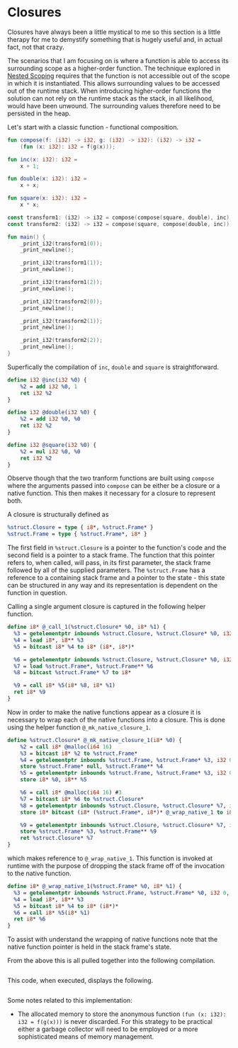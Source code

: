 # Closures

Closures have always been a little mystical to me so this section is a little therapy for me to demystify something that is hugely useful and, in actual fact, not that crazy.

The scenarios that I am focusing on is where a function is able to access its surrounding scope as a higher-order function.  The technique explored in [Nested Scoping](./nested-scoping.md) requires that the function is not accessible out of the scope in which it is instantiated.  This allows surrounding values to be accessed out of the runtime stack.  When introducing higher-order functions the solution can not rely on the runtime stack as the stack, in all likelihood, would have been unwound.  The surrounding values therefore need to be persisted in the heap.

Let's start with a classic function - functional composition.

```kotlin
fun compose(f: (i32) -> i32, g: (i32) -> i32): (i32) -> i32 =
    (fun (x: i32): i32 = f(g(x)));

fun inc(x: i32): i32 =
    x + 1;

fun double(x: i32): i32 =
    x + x;

fun square(x: i32): i32 =
    x * x;

const transform1: (i32) -> i32 = compose(compose(square, double), inc);
const transform2: (i32) -> i32 = compose(square, compose(double, inc));

fun main() {
    _print_i32(transform1(0));
    _print_newline();

    _print_i32(transform1(1));
    _print_newline();

    _print_i32(transform1(2));
    _print_newline();

    _print_i32(transform2(0));
    _print_newline();

    _print_i32(transform2(1));
    _print_newline();

    _print_i32(transform2(2));
    _print_newline();
}
```

Superfically the compilation of `inc`, `double` and `square` is straightforward.  

```llvm
define i32 @inc(i32 %0) {
    %2 = add i32 %0, 1
    ret i32 %2
}

define i32 @double(i32 %0) {
    %2 = add i32 %0, %0
    ret i32 %2
}

define i32 @square(i32 %0) {
    %2 = mul i32 %0, %0
    ret i32 %2
}
```

Observe though that the two tranform functions are built using `compose` where the arguments passed into `compose` can be either be a closure or a native function.  This then makes it necessary for a closure to represent both.

A closure is structurally defined as

```llvm
%struct.Closure = type { i8*, %struct.Frame* }
%struct.Frame = type { %struct.Frame*, i8* }
```

The first field in `%struct.Closure` is a pointer to the function's code and the second field is a pointer to a stack frame.  The function that this pointer refers to, when called, will pass, in its first parameter, the stack frame followed by all of the supplied parameters.  The `%struct.Frame` has a reference to a containing stack frame and a pointer to the state - this state can be structured in any way and its representation is dependent on the function in question.

Calling a single argument closure is captured in the following helper function.

```llvm
define i8* @_call_1(%struct.Closure* %0, i8* %1) {
  %3 = getelementptr inbounds %struct.Closure, %struct.Closure* %0, i32 0, i32 0
  %4 = load i8*, i8** %3
  %5 = bitcast i8* %4 to i8* (i8*, i8*)*

  %6 = getelementptr inbounds %struct.Closure, %struct.Closure* %0, i32 0, i32 1
  %7 = load %struct.Frame*, %struct.Frame** %6
  %8 = bitcast %struct.Frame* %7 to i8*

  %9 = call i8* %5(i8* %8, i8* %1)
  ret i8* %9
}
```

Now in order to make the native functions appear as a closure it is necessary to wrap each of the native functions into a closure.  This is done using the helper function `@_mk_native_closure_1`.

```llvm
define %struct.Closure* @_mk_native_closure_1(i8* %0) {
    %2 = call i8* @malloc(i64 16)
    %3 = bitcast i8* %2 to %struct.Frame*
    %4 = getelementptr inbounds %struct.Frame, %struct.Frame* %3, i32 0, i32 0
    store %struct.Frame* null, %struct.Frame** %4
    %5 = getelementptr inbounds %struct.Frame, %struct.Frame* %3, i32 0, i32 1
    store i8* %0, i8** %5

    %6 = call i8* @malloc(i64 16) #3
    %7 = bitcast i8* %6 to %struct.Closure*
    %8 = getelementptr inbounds %struct.Closure, %struct.Closure* %7, i32 0, i32 0
    store i8* bitcast (i8* (%struct.Frame*, i8*)* @_wrap_native_1 to i8*), i8** %8

    %9 = getelementptr inbounds %struct.Closure, %struct.Closure* %7, i32 0, i32 1
    store %struct.Frame* %3, %struct.Frame** %9
    ret %struct.Closure* %7
}
```

which makes reference to `@_wrap_native_1`. This function is invoked at runtime with the purpose of dropping the stack frame off of the invocation to the native function.

```llvm
define i8* @_wrap_native_1(%struct.Frame* %0, i8* %1) {
  %3 = getelementptr inbounds %struct.Frame, %struct.Frame* %0, i32 0, i32 1
  %4 = load i8*, i8** %3
  %5 = bitcast i8* %4 to i8* (i8*)*
  %6 = call i8* %5(i8* %1)
  ret i8* %6
}
```

To assist with understand the wrapping of native functions note that the native function pointer is held in the stack frame's state.

From the above this is all pulled together into the following compilation.

```llvm
```

This code, when executed, displays the following.

```
```

Some notes related to this implementation:

- The allocated memory to store the anonymous function `(fun (x: i32): i32 = f(g(x)))` is never discarded.  For this strategy to be practical either a garbage collector will need to be employed or a more sophisticated means of memory management.

